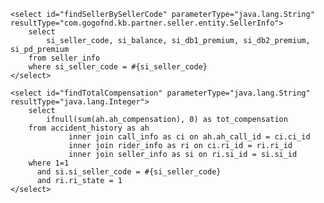     <select id="findSellerBySellerCode" parameterType="java.lang.String" resultType="com.gogofnd.kb.partner.seller.entity.SellerInfo">
        select
            si_seller_code, si_balance, si_db1_premium, si_db2_premium, si_pd_premium
        from seller_info
        where si_seller_code = #{si_seller_code}
    </select>

    <select id="findTotalCompensation" parameterType="java.lang.String" resultType="java.lang.Integer">
        select
            ifnull(sum(ah.ah_compensation), 0) as tot_compensation
        from accident_history as ah
                 inner join call_info as ci on ah.ah_call_id = ci.ci_id
                 inner join rider_info as ri on ci.ri_id = ri.ri_id
                 inner join seller_info as si on ri.si_id = si.si_id
        where 1=1
          and si.si_seller_code = #{si_seller_code}
          and ri.ri_state = 1
    </select>
